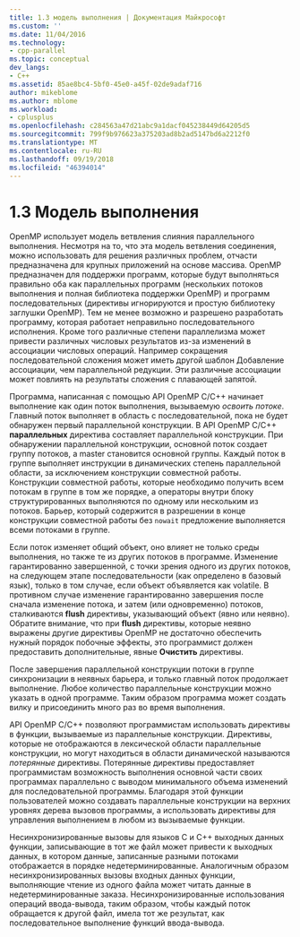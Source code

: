 ```yaml
---
title: 1.3 модель выполнения | Документация Майкрософт
ms.custom: ''
ms.date: 11/04/2016
ms.technology:
- cpp-parallel
ms.topic: conceptual
dev_langs:
- C++
ms.assetid: 85ae8bc4-5bf0-45e0-a45f-02de9adaf716
author: mikeblome
ms.author: mblome
ms.workload:
- cplusplus
ms.openlocfilehash: c284563a47d21abc9a1dacf045238449d64205d5
ms.sourcegitcommit: 799f9b976623a375203ad8b2ad5147bd6a2212f0
ms.translationtype: MT
ms.contentlocale: ru-RU
ms.lasthandoff: 09/19/2018
ms.locfileid: "46394014"
---
```

# <a name="13-execution-model"></a>1.3 Модель выполнения

OpenMP использует модель ветвления слияния параллельного выполнения. Несмотря на то, что эта модель ветвления соединения, можно использовать для решения различных проблем, отчасти предназначена для крупных приложений на основе массива. OpenMP предназначен для поддержки программ, которые будут выполняться правильно оба как параллельных программ (нескольких потоков выполнения и полная библиотека поддержки OpenMP) и программ последовательных (директивы игнорируются и простую библиотеку заглушки OpenMP). Тем не менее возможно и разрешено разработать программу, которая работает неправильно последовательного исполнения. Кроме того различные степени параллелизма может привести различных числовых результатов из-за изменений в ассоциации числовых операций. Например сокращения последовательной сложения может иметь другой шаблон Добавление ассоциации, чем параллельной редукции. Эти различные ассоциации может повлиять на результаты сложения с плавающей запятой.

Программа, написанная с помощью API OpenMP C/C++ начинает выполнение как один поток выполнения, вызываемую *освоить потоке*. Главный поток выполняет в область с последовательной, пока не будет обнаружен первый параллельной конструкции. В API OpenMP C/C++ **параллельных** директива составляет параллельной конструкции. При обнаружении параллельной конструкции, основной поток создает группу потоков, а master становится основной группы. Каждый поток в группе выполняет инструкции в динамических степень параллельной области, за исключением конструкции совместной работы. Конструкции совместной работы, которые необходимо получить всем потокам в группе в том же порядке, а операторы внутри блоку структурированных выполняются по одному или нескольким из потоков. Барьер, который содержится в разрешении в конце конструкции совместной работы без `nowait` предложение выполняется всеми потоками в группе.

Если поток изменяет общий объект, оно влияет не только среды выполнения, но также те из других потоков в программе. Изменение гарантированно завершенной, с точки зрения одного из других потоков, на следующем этапе последовательности (как определено в базовый язык), только в том случае, если объект объявляется как volatile. В противном случае изменение гарантированно завершения после сначала изменение потока, и затем (или одновременно) потоков, сталкиваются **flush** директивы, указывающий объект (явно или неявно). Обратите внимание, что при **flush** директивы, которые неявно выражены другие директивы OpenMP не достаточно обеспечить нужный порядок побочные эффекты, это программист должен предоставить дополнительные, явные  **Очистить** директивы.

После завершения параллельной конструкции потоки в группе синхронизации в неявных барьера, и только главный поток продолжает выполнение. Любое количество параллельные конструкции можно указать в одной программе. Таким образом программа может создать вилку и присоединить много раз во время выполнения.

API OpenMP C/C++ позволяют программистам использовать директивы в функции, вызываемые из параллельные конструкции. Директивы, которые не отображаются в лексической области параллельные конструкции, но могут находиться в области динамической называются *потерянные* директивы. Потерянные директивы предоставляет программистам возможность выполнения основной части своих программах параллельно с выводом минимального объема изменений для последовательной программы. Благодаря этой функции пользователей можно создавать параллельные конструкции на верхних уровнях дерева вызовов программы, а использовать директивы для управления выполнением в любом из вызываемые функции.

Несинхронизированные вызовы для языков C и C++ выходных данных функции, записывающие в тот же файл может привести к выходных данных, в котором данные, записанные разными потоками отображается в порядке недетерминированные. Аналогичным образом несинхронизированных вызовы входных данных функции, выполняющие чтение из одного файла может читать данные в недетерминированные заказа. Несинхронизированные использования операций ввода-вывода, таким образом, чтобы каждый поток обращается к другой файл, имела тот же результат, как последовательное выполнение функций ввода-вывода.